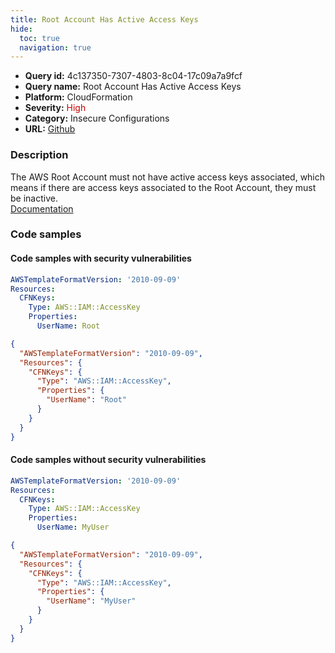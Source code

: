 ```yaml
---
title: Root Account Has Active Access Keys
hide:
  toc: true
  navigation: true
---
```


<style>
  .highlight .hll {
    background-color: #ff171742;
  }
  .md-content {
    max-width: 1100px;
    margin: 0 auto;
  }
</style>

-   **Query id:** 4c137350-7307-4803-8c04-17c09a7a9fcf
-   **Query name:** Root Account Has Active Access Keys
-   **Platform:** CloudFormation
-   **Severity:** <span style="color:#C00">High</span>
-   **Category:** Insecure Configurations
-   **URL:** [Github](https://github.com/Checkmarx/kics/tree/master/assets/queries/cloudFormation/aws/root_account_has_active_access_keys)

### Description
The AWS Root Account must not have active access keys associated, which means if there are access keys associated to the Root Account, they must be inactive.<br>
[Documentation](https://docs.aws.amazon.com/AWSCloudFormation/latest/UserGuide/aws-properties-iam-accesskey.html)

### Code samples
#### Code samples with security vulnerabilities
```yaml title="Postitive test num. 1 - yaml file" hl_lines="6"
AWSTemplateFormatVersion: '2010-09-09'
Resources:
  CFNKeys:
    Type: AWS::IAM::AccessKey
    Properties:
      UserName: Root

```
```json title="Postitive test num. 2 - json file" hl_lines="7"
{
  "AWSTemplateFormatVersion": "2010-09-09",
  "Resources": {
    "CFNKeys": {
      "Type": "AWS::IAM::AccessKey",
      "Properties": {
        "UserName": "Root"
      }
    }
  }
}

```


#### Code samples without security vulnerabilities
```yaml title="Negative test num. 1 - yaml file"
AWSTemplateFormatVersion: '2010-09-09'
Resources:
  CFNKeys:
    Type: AWS::IAM::AccessKey
    Properties:
      UserName: MyUser

```
```json title="Negative test num. 2 - json file"
{
  "AWSTemplateFormatVersion": "2010-09-09",
  "Resources": {
    "CFNKeys": {
      "Type": "AWS::IAM::AccessKey",
      "Properties": {
        "UserName": "MyUser"
      }
    }
  }
}

```
